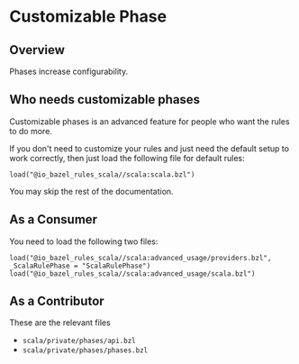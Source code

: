 # Customizable Phase

## Overview
Phases increase configurability.

## Who needs customizable phases
Customizable phases is an advanced feature for people who want the rules to do more.

If you don't need to customize your rules and just need the default setup to work correctly, then just load the following file for default rules:
```
load("@io_bazel_rules_scala//scala:scala.bzl")
```
You may skip the rest of the documentation.

## As a Consumer
You need to load the following two files:
```
load("@io_bazel_rules_scala//scala:advanced_usage/providers.bzl", _ScalaRulePhase = "ScalaRulePhase")
load("@io_bazel_rules_scala//scala:advanced_usage/scala.bzl")
```

## As a Contributor
These are the relevant files
 - `scala/private/phases/api.bzl`
 - `scala/private/phases/phases.bzl`
